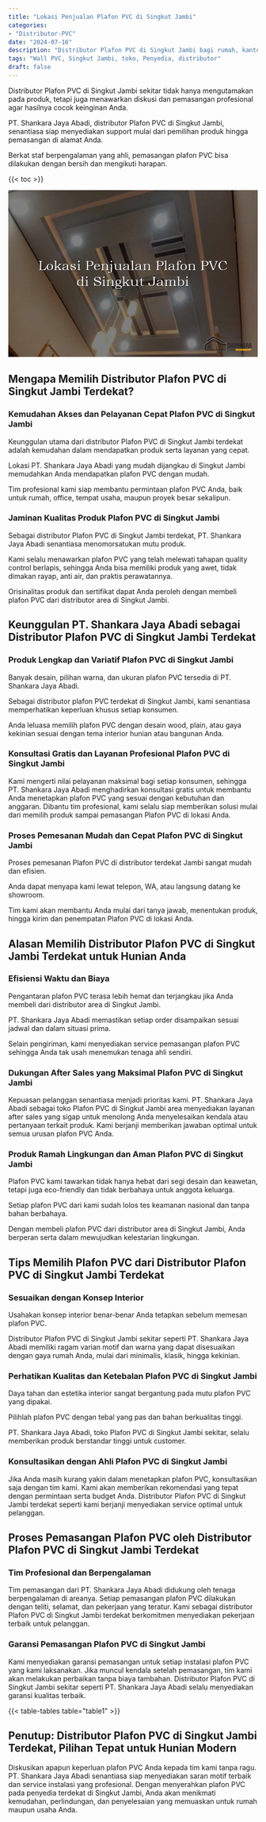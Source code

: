 ```yaml
---
title: "Lokasi Penjualan Plafon PVC di Singkut Jambi"
categories: 
- "Distributor-PVC"
date: "2024-07-16"
description: "Distributor Plafon PVC di Singkut Jambi bagi rumah, kantor, dan ritel. Panel terbaik, variasi motif, variasi warna menarik, beserta layanan pemasangan ditangani oleh teknisi ahli serta garansi resmi!|Servis distribusi Plafon PVC di Singkut Jambi untuk kebutuhan hunian, kantor, maupun ritel, dengan produk terbaik dan pemasangan oleh tim profesional dan garansi resmi.|Alternatif Plafon PVC di Singkut Jambi yang terbukti untuk rumah, perkantoran, dan gerai, dengan material terbaik dan penempatan ditangani oleh tenaga ahli ahli serta jaminan resmi.|Distribusi Plafon PVC di Singkut Jambi bagi hunian, kantor, serta ritel, dengan panel terbaik dan instalasi ditangani oleh teknisi berpengalaman, lengkap dengan kepastian resmi.}"
tags: "Wall PVC, Singkut Jambi, toko, Penyedia, distributor"
draft: false
---
```


Distributor Plafon PVC di Singkut Jambi sekitar tidak hanya mengutamakan pada produk, tetapi juga menawarkan diskusi dan pemasangan profesional agar hasilnya cocok keinginan Anda.

PT. Shankara Jaya Abadi, distributor Plafon PVC di Singkut Jambi, senantiasa siap menyediakan support mulai dari pemilihan produk hingga pemasangan di alamat Anda.

Berkat staf berpengalaman yang ahli, pemasangan plafon PVC bisa dilakukan dengan bersih dan mengikuti harapan.

{{< toc >}}

![Lokasi Penjualan Plafon PVC di Singkut Jambi](/images/Distributor-PVC/Lokasi-Penjualan-Plafon-PVC-di-Singkut-Jambi.png)


## Mengapa Memilih Distributor Plafon PVC di Singkut Jambi Terdekat?

### Kemudahan Akses dan Pelayanan Cepat Plafon PVC di Singkut Jambi

Keunggulan utama dari distributor Plafon PVC di Singkut Jambi terdekat adalah kemudahan dalam mendapatkan produk serta layanan yang cepat.

Lokasi PT. Shankara Jaya Abadi yang mudah dijangkau di Singkut Jambi memudahkan Anda mendapatkan plafon PVC dengan mudah.

Tim profesional kami siap membantu permintaan plafon PVC Anda, baik untuk rumah, office, tempat usaha, maupun proyek besar sekalipun.

### Jaminan Kualitas Produk Plafon PVC di Singkut Jambi

Sebagai distributor Plafon PVC di Singkut Jambi terdekat, PT. Shankara Jaya Abadi senantiasa menomorsatukan mutu produk.

Kami selalu menawarkan plafon PVC yang telah melewati tahapan quality control berlapis, sehingga Anda bisa memiliki produk yang awet, tidak dimakan rayap, anti air, dan praktis perawatannya.

Orisinalitas produk dan sertifikat dapat Anda peroleh dengan membeli plafon PVC dari distributor area di Singkut Jambi.

## Keunggulan PT. Shankara Jaya Abadi sebagai Distributor Plafon PVC di Singkut Jambi Terdekat

### Produk Lengkap dan Variatif Plafon PVC di Singkut Jambi

Banyak desain, pilihan warna, dan ukuran plafon PVC tersedia di PT. Shankara Jaya Abadi.

Sebagai distributor plafon PVC terdekat di Singkut Jambi, kami senantiasa memperhatikan keperluan khusus setiap konsumen.

Anda leluasa memilih plafon PVC dengan desain wood, plain, atau gaya kekinian sesuai dengan tema interior hunian atau bangunan Anda.

### Konsultasi Gratis dan Layanan Profesional Plafon PVC di Singkut Jambi

Kami mengerti nilai pelayanan maksimal bagi setiap konsumen, sehingga PT. Shankara Jaya Abadi menghadirkan konsultasi gratis untuk membantu Anda menetapkan plafon PVC yang sesuai dengan kebutuhan dan anggaran. Dibantu tim profesional, kami selalu siap memberikan solusi mulai dari memilih produk sampai pemasangan Plafon PVC di lokasi Anda.

### Proses Pemesanan Mudah dan Cepat Plafon PVC di Singkut Jambi

Proses pemesanan Plafon PVC di distributor terdekat Jambi sangat mudah dan efisien.

Anda dapat menyapa kami lewat telepon, WA, atau langsung datang ke showroom.

Tim kami akan membantu Anda mulai dari tanya jawab, menentukan produk, hingga kirim dan penempatan Plafon PVC di lokasi Anda.

## Alasan Memilih Distributor Plafon PVC di Singkut Jambi Terdekat untuk Hunian Anda

### Efisiensi Waktu dan Biaya

Pengantaran plafon PVC terasa lebih hemat dan terjangkau jika Anda membeli dari distributor area di Singkut Jambi.

PT. Shankara Jaya Abadi memastikan setiap order disampaikan sesuai jadwal dan dalam situasi prima.

Selain pengiriman, kami menyediakan service pemasangan plafon PVC sehingga Anda tak usah menemukan tenaga ahli sendiri.

### Dukungan After Sales yang Maksimal Plafon PVC di Singkut Jambi

Kepuasan pelanggan senantiasa menjadi prioritas kami. PT. Shankara Jaya Abadi sebagai toko Plafon PVC di Singkut Jambi area menyediakan layanan after sales yang sigap untuk menolong Anda menyelesaikan kendala atau pertanyaan terkait produk. Kami berjanji memberikan jawaban optimal untuk semua urusan plafon PVC Anda.

### Produk Ramah Lingkungan dan Aman Plafon PVC di Singkut Jambi

Plafon PVC kami tawarkan tidak hanya hebat dari segi desain dan keawetan, tetapi juga eco-friendly dan tidak berbahaya untuk anggota keluarga.

Setiap plafon PVC dari kami sudah lolos tes keamanan nasional dan tanpa bahan berbahaya.

Dengan membeli plafon PVC dari distributor area di Singkut Jambi, Anda berperan serta dalam mewujudkan kelestarian lingkungan.

## Tips Memilih Plafon PVC dari Distributor Plafon PVC di Singkut Jambi Terdekat

### Sesuaikan dengan Konsep Interior

Usahakan konsep interior benar-benar Anda tetapkan sebelum memesan plafon PVC.

Distributor Plafon PVC di Singkut Jambi sekitar seperti PT. Shankara Jaya Abadi memiliki ragam varian motif dan warna yang dapat disesuaikan dengan gaya rumah Anda, mulai dari minimalis, klasik, hingga kekinian.

### Perhatikan Kualitas dan Ketebalan Plafon PVC di Singkut Jambi

Daya tahan dan estetika interior sangat bergantung pada mutu plafon PVC yang dipakai.

Pilihlah plafon PVC dengan tebal yang pas dan bahan berkualitas tinggi.

PT. Shankara Jaya Abadi, toko Plafon PVC di Singkut Jambi sekitar, selalu memberikan produk berstandar tinggi untuk customer.

### Konsultasikan dengan Ahli Plafon PVC di Singkut Jambi

Jika Anda masih kurang yakin dalam menetapkan plafon PVC, konsultasikan saja dengan tim kami. Kami akan memberikan rekomendasi yang tepat dengan permintaan serta budget Anda. Distributor Plafon PVC di Singkut Jambi terdekat seperti kami berjanji menyediakan service optimal untuk pelanggan.

## Proses Pemasangan Plafon PVC oleh Distributor Plafon PVC di Singkut Jambi Terdekat

### Tim Profesional dan Berpengalaman

Tim pemasangan dari PT. Shankara Jaya Abadi didukung oleh tenaga berpengalaman di areanya. Setiap pemasangan plafon PVC dilakukan dengan teliti, selamat, dan pekerjaan yang teratur. Kami sebagai distributor Plafon PVC di Singkut Jambi terdekat berkomitmen menyediakan pekerjaan terbaik untuk pelanggan.

### Garansi Pemasangan Plafon PVC di Singkut Jambi

Kami menyediakan garansi pemasangan untuk setiap instalasi plafon PVC yang kami laksanakan. Jika muncul kendala setelah pemasangan, tim kami akan melakukan perbaikan tanpa biaya tambahan. Distributor Plafon PVC di Singkut Jambi sekitar seperti PT. Shankara Jaya Abadi selalu menyediakan garansi kualitas terbaik.

{{< table-tables table="table1" >}}

## Penutup: Distributor Plafon PVC di Singkut Jambi Terdekat, Pilihan Tepat untuk Hunian Modern

Diskusikan apapun keperluan plafon PVC Anda kepada tim kami tanpa ragu. PT. Shankara Jaya Abadi senantiasa siap menyediakan saran motif terbaik dan service instalasi yang profesional. Dengan menyerahkan plafon PVC pada penyedia terdekat di Singkut Jambi, Anda akan menikmati kemudahan, perlindungan, dan penyelesaian yang memuaskan untuk rumah maupun usaha Anda.